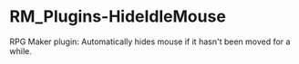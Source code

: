 # RM_Plugins-HideIdleMouse
RPG Maker plugin: Automatically hides mouse if it hasn't been moved for a while.
